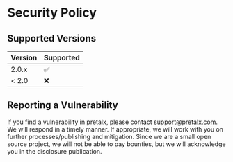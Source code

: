 # Security Policy

## Supported Versions

| Version | Supported |
| ------- | --------- |
| 2.0.x   | ✅        |
| < 2.0   | ❌        |

## Reporting a Vulnerability

If you find a vulnerability in pretalx, please contact [support@pretalx.com](mailto:support@pretalx.com). We will
respond in a timely manner. If appropriate, we will work with you on further processes/publishing and mitigation.
Since we are a small open source project, we will not be able to pay bounties, but we will acknowledge you in the
disclosure publication.

